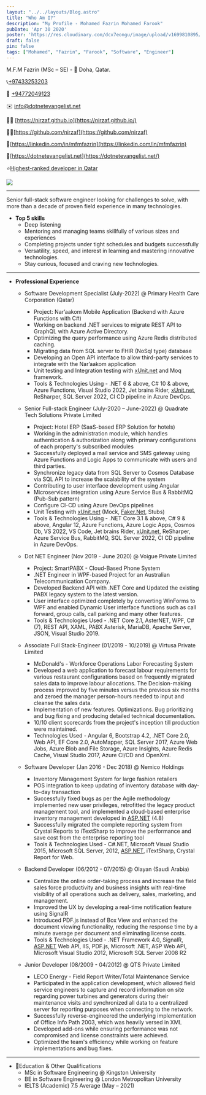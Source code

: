 ```yaml
---
layout: "../../layouts/Blog.astro"
title: "Who Am I?"
description: "My Profile - Mohamed Fazrin Mohamed Farook"
pubDate: 'Apr 30 2020'
poster: 'https://res.cloudinary.com/dcx7eongu/image/upload/v1699810895/linkedin-banner_waa2v1.png'
draft: false
pin: false
tags: ["Mohamed", "Fazrin", "Farook", "Software", "Engineer"]
---
```

M.F.M Fazrin (MSc – SE) - 📌 Doha, Qatar.

📞[+97433253203](tel:+97433253203)

📱 [+94772049123](https://wa.me/94772049123)

✉️ [info@dotnetevangelist.net](mailto:info@dotnetevangelist.net)

🤵🏻 [https://nirzaf.github.io](https://nirzaf.github.io/)

🐱‍👤[https://github.com/nirzaf](https://github.com/nirzaf)

💼[https://linkedin.com/in/mfmfazrin](https://linkedin.com/in/mfmfazrin)

📝[https://dotnetevangelist.net](https://dotnetevangelist.net/)

⭐[Highest-ranked developer in Qatar](https://stardev.io/top/developers/all/in/qatar)


[![](https://stardev.io/developers/nirzaf/badge/languages/global.svg)](https://stardev.io/developers/nirzaf)

* * *
  

Senior full-stack software engineer looking for challenges to solve, with more than a decade of proven field experience in many technologies.

*   **Top 5 skills**
    *   Deep listening
    *   Mentoring and managing teams skillfully of various sizes and experiences
    *   Completing projects under tight schedules and budgets successfully
    *   Versatility, speed, and interest in learning and mastering innovative technologies.
    *   Stay curious, focused and craving new technologies.

* * *


*   **Professional Experience**
    *   Software Development Specialist (July-2022) @ Primary Health Care Corporation (Qatar)
        *   Project: Nar’aakom Mobile Application (Backend with Azure Functions with C#)
        *   Working on backend .NET services to migrate REST API to GraphQL with Azure Active Directory.
        *   Optimizing the query performance using Azure Redis distributed caching.
        *   Migrating data from SQL server to FHIR (NoSql type) database
        *   Developing an Open API interface to allow third-party services to integrate with the Nar’aakom application
        *   Unit testing and Integration testing with [xUnit.net](http://xunit.net/) and Moq framework.
        *   Tools & Technologies Using - .NET 6 & above, C# 10 & above, Azure Functions, Visual Studio 2022, Jet brains Rider, [xUnit.net](http://xunit.net/), ReSharper, SQL Server 2022, CI CD pipeline in Azure DevOps.
          
        
    *   Senior Full-stack Engineer (July-2020 – June-2022) @ Quadrate Tech Solutions Private Limited
        *   Project: Hotel ERP (SaaS-based ERP Solution for hotels)
        *   Working in the administration module, which handles authentication & authorization along with primary configurations of each property's subscribed modules
        *   Successfully deployed a mail service and SMS gateway using Azure Functions and Logic Apps to communicate with users and third parties.
        *   Synchronize legacy data from SQL Server to Cosmos Database via SQL API to increase the scalability of the system
        *   Contributing to user interface development using Angular
        *   Microservices integration using Azure Service Bus & RabbitMQ (Pub-Sub pattern)
        *   Configure CI-CD using Azure DevOps pipelines
        *   Unit Testing with [xUnit.net](http://xunit.net/) (Mock, [Faker.Net](http://faker.net/), Stubs)
        *   Tools & Technologies Using - .NET Core 3.1 & above, C# 9 & above, Angular 12, Azure Functions, Azure Logic Apps, Cosmos Db, VS 2022, VS Code, Jet brains Rider, [xUnit.net](http://xunit.net/), ReSharper, Azure Service Bus, RabbitMQ, SQL Server 2022, CI CD pipeline in Azure DevOps.
    *   Dot NET Engineer (Nov 2019 - June 2020) @ Voigue Private Limited
        *   Project: SmartPABX - Cloud-Based Phone System
        *   .NET Engineer in WPF-based Project for an Australian Telecommunication Company.
        *   Developed Backend API with .NET Core and Updated the existing PABX legacy system to the latest version.
        *   User interface optimized completely by converting WinForms to WPF and enabled Dynamic User interface functions such as call forward, group calls, call parking and many other features.
        *   Tools & Technologies Used - .NET Core 2.1, AsterNET, WPF, C# (7), REST API, XAML, PABX Asterisk, MariaDB, Apache Server, JSON, Visual Studio 2019.
    *   Associate Full Stack-Engineer (01/2019 - 10/2019) @ Virtusa Private Limited
        *   McDonald's - Workforce Operations Labor Forecasting System
        *   Developed a web application to forecast labour requirements for various restaurant configurations based on frequently migrated sales data to improve labour allocations. The Decision-making process improved by five minutes versus the previous six months and zeroed the manager person-hours needed to input and cleanse the sales data.
        *   Implementation of new features. Optimizations. Bug prioritizing and bug fixing and producing detailed technical documentation.
        *   10/10 client scorecards from the project's inception till production were maintained.
        *   Technologies Used - Angular 6, Bootstrap 4.2, .NET Core 2.0, Web API, EF Core 2.0, AutoMapper, SQL Server 2017, Azure Web Jobs, Azure Blob and File Storage, Azure Insights, Azure Redis Cache, Visual Studio 2017, Azure CI/CD and OpenXml.
    *   Software Developer (Jan 2016 - Dec 2018) @ Nemico Holdings
        *   Inventory Management System for large fashion retailers
        *   POS integration to keep updating of inventory database with day-to-day transaction
        *   Successfully fixed bugs as per the Agile methodology implemented new user privileges, retrofitted the legacy product management tool, and implemented a cloud-based enterprise inventory management developed in [ASP.NET](http://asp.net/) (4.8)
        *   Successfully migrated the complete reporting system from Crystal Reports to iTextSharp to improve the performance and save cost from the enterprise reporting tool
        *   Tools & Technologies Used - C#.NET, Microsoft Visual Studio 2015, Microsoft SQL Server, 2012, [ASP.NET](http://asp.net/), iTextSharp, Crystal Report for Web.
    *   Backend Developer (06/2012 - 07/2015) @ Olayan (Saudi Arabia)
        *   Centralize the online order-taking process and increase the field sales force productivity and business insights with real-time visibility of all operations such as delivery, sales, marketing, and management.
        *   Improved the UX by developing a real-time notification feature using SignalR
        *   Introduced PDF.js instead of Box View and enhanced the document viewing functionality, reducing the response time by a minute average per document and eliminating license costs.
        *   Tools & Technologies Used - .NET Framework 4.0, SignalR, [ASP.NET](http://asp.net/) Web API, IIS, PDF.js, Microsoft .NET, ASP Web API, Microsoft Visual Studio 2012, Microsoft SQL Server 2008 R2
    *   Junior Developer (08/2009 - 04/2012) @ QTS Private Limited
        *   LECO Energy - Field Report Writer/Total Maintenance Service
        *   Participated in the application development, which allowed field service engineers to capture and record information on site regarding power turbines and generators during their maintenance visits and synchronized all data to a centralized server for reporting purposes when connecting to the network.
        *   Successfully reverse-engineered the underlying implementation of Office Info Path 2003, which was heavily versed in XML
        *   Developed add-ons while ensuring performance was not compromised and license constraints were achieved. 
        *   Optimized the team's efficiency while working on feature implementations and bug fixes.

* * *


*   📕Education & Other Qualifications
    *   MSc in Software Engineering @ Kingston University
    *   BE in Software Engineering @ London Metropolitan University
    *   IELTS (Academic) 7.5 Average (May – 2021)
